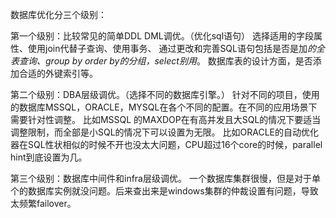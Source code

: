 数据库优化分三个级别：

第一个级别：比较常见的简单DDL DML调优。（优化sql语句）
选择适用的字段属性、使用join代替子查询、使用事务、
通过更改和完善SQL语句包括是否是加*的全表查询、group by order by的分组，select别用*。
数据库表的设计方面，是否添加合适的外键索引等。

第二个级别：DBA层级调优。（选择不同的数据库引擎。）
针对不同的项目，使用的数据库MSSQL，ORACLE，MYSQL在各个不同的配置。在不同的应用场景下需要针对性调整。
比如MSSQL 的MAXDOP在有高并发且大SQL的情况下要适当调整限制，而全部是小SQL的情况下可以设置为无限。
比如ORACLE的自动优化器在SQL性状相似的时候不开也没太大问题，CPU超过16个core的时候，parallel hint到底设置为几。

第三个级别：数据库中间件和infra层级调优。
一个数据库集群很慢，但是对于单个的数据库实例就没问题。后来查出来是windows集群的仲裁设置有问题，导致太频繁failover。
